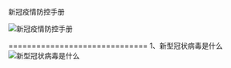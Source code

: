 ﻿新冠疫情防控手册

  ![新冠疫情防控手册](../images/2020040320000.png)
 
==============================
1、新型冠状病毒是什么
  ![新型冠状病毒是什么](../images/2020040320001.png)
